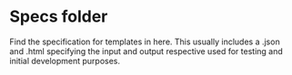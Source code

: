 # Specs folder

Find the specification for templates in here. 
This usually includes a .json and .html specifying the input and output respective used for testing and initial development purposes.